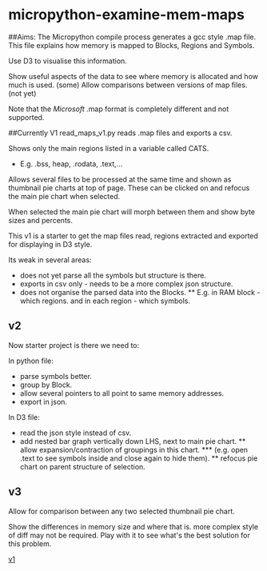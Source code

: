 # micropython-examine-mem-maps
##Aims:
The Micropython compile process generates a gcc style .map file.
This file  explains how memory is mapped to Blocks, Regions and Symbols.

Use D3 to visualise this information.

Show useful aspects of the data to see where memory is allocated and how much is used. (some)
Allow comparisons between versions of map files. (not yet)

Note that the *Microsoft* .map format is completely different and not supported.

##Currently V1
read_maps_v1.py reads .map files and exports a csv.

Shows only the main regions listed in a variable called CATS.
* E.g. .bss, heap, .rodata, .text,...

Allows several files to be processed at the same time and shown as thumbnail pie charts at top of page.
These can be clicked on and refocus the main pie chart when selected.

When selected the main pie chart will morph between them and show byte sizes and percents.

This v1 is a starter to get the map files read, regions extracted and exported for displaying in D3 style.

Its weak in several areas:
* does not yet parse all the symbols but structure is there.
* exports in csv only - needs to be a more complex json structure.
* does not organise the parsed data into the Blocks.
** E.g. in RAM block - which regions. and in each region - which symbols.

## v2
Now starter project is there we need to:

In python file:
* parse symbols better.
* group by Block.
* allow several pointers to all point to same memory addresses.
* export in json.

In D3 file:
* read the json style instead of csv.
* add nested bar graph vertically down LHS, next to main pie chart.
** allow expansion/contraction of groupings in this chart.
*** (e.g. open .text to see symbols inside and close again to hide them).
** refocus pie chart on parent structure of selection.

## v3
Allow for comparison between any two selected thumbnail pie chart.

Show the differences in memory size and where that is. more complex style of diff may not be required.
Play with it to see what's the best solution for this problem.

[v1](https://cloud.githubusercontent.com/assets/899355/12369288/9822cba4-bc59-11e5-9957-b87b55ad8e3a.png)
